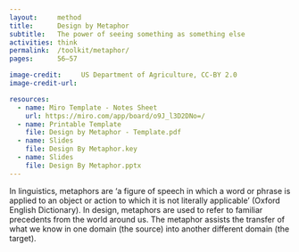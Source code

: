 ```yaml
---
layout:     method
title:      Design by Metaphor
subtitle:   The power of seeing something as something else
activities: think
permalink:  /toolkit/metaphor/
pages:      56–57

image-credit:     US Department of Agriculture, CC-BY 2.0
image-credit-url: 

resources:
  - name: Miro Template - Notes Sheet
    url: https://miro.com/app/board/o9J_l3D2DNo=/
  - name: Printable Template
    file: Design by Metaphor - Template.pdf
  - name: Slides
    file: Design By Metaphor.key
  - name: Slides
    file: Design By Metaphor.pptx
---
```


In linguistics, metaphors are ‘a figure of speech in which a word or phrase is applied to an object or action to which it is not literally applicable’ (Oxford English Dictionary). In design, metaphors are used to refer to familiar precedents from the world around us. The metaphor assists the transfer of what we know in one domain (the source) into another different domain (the target).